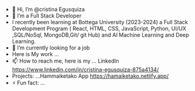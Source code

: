 - 👋 Hi, I’m @cristina Egusquiza
- 👀 I’m a Full Stack Developer
- I recently been learning at Bottega University (2023-2024) a Full Stack Development Program ( React, HTML, CSS, JavaScript, Python, UI/UX ,SQL/NoSql, MongoDB,Git/ git Hub) and AI Machine Learning and Deep Learning.
- 🌱 I’m currently  looking for a job
-  Here is My work ...
- 📫 How to reach me, here is my  ... LinkedIn https://www.linkedin.com/in/cristina-egusquiza-875a4134/
-  Projects: ...Hammaiketako App   https://hamaiketako.netlify.app/ 
- ⚡ Fun fact: ...

<!---
cristinaegus/cristinaegus is a ✨ special ✨ repository because its `README.md` (this file) appears on your GitHub profile.
You can click the Preview link to take a look at your changes.
--->
